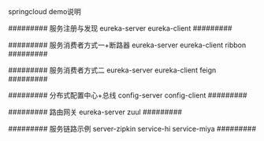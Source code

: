 springcloud demo说明

#########
服务注册与发现
eureka-server
eureka-client
#########

#########
服务消费者方式一+断路器
eureka-server
eureka-client
ribbon
#########

#########
服务消费者方式二
eureka-server
eureka-client
feign
#########

#########
分布式配置中心+总线
config-server
config-client
#########

#########
路由网关
eureka-server
zuul
#########

#########
服务链路示例
server-zipkin
service-hi
service-miya
#########



